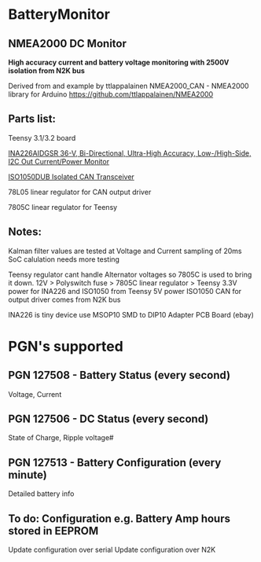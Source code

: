 # BatteryMonitor
## NMEA2000 DC Monitor

**High accuracy current and battery voltage monitoring with
2500V isolation from N2K bus**

Derived from and example by ttlappalainen
NMEA2000_CAN - NMEA2000 library for Arduino 
https://github.com/ttlappalainen/NMEA2000


## Parts list:

Teensy 3.1/3.2 board

[INA226AIDGSR 36-V, Bi-Directional, Ultra-High Accuracy, Low-/High-Side, I2C Out Current/Power Monitor](http://www.ti.com/product/INA226)

[ISO1050DUB  Isolated CAN Transceiver](http://www.ti.com/lit/ds/symlink/iso1050.pdf)

78L05 linear regulator for CAN output driver

7805C linear regulator for Teensy


## Notes:
Kalman filter values are tested at Voltage and Current sampling of 20ms
SoC calulation needs more testing

Teensy regulator cant handle Alternator voltages so 7805C is used to bring it down.
12V > Polyswitch fuse > 7805C linear regulator > Teensy
3.3V power for INA226 and ISO1050 from Teensy
5V power ISO1050 CAN for output driver comes from N2K bus

INA226 is tiny device use MSOP10 SMD to DIP10 Adapter PCB Board (ebay)

# PGN's supported
## PGN 127508 - Battery Status (every second)
  Voltage, Current
## PGN 127506 - DC Status (every second)
  State of Charge, Ripple voltage# 
## PGN 127513 - Battery Configuration  (every minute)
  Detailed battery info

## To do: Configuration e.g. Battery Amp hours stored in EEPROM
  Update configuration over serial
  Update configuration over N2K

